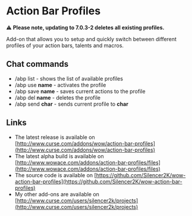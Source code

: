 Action Bar Profiles
===================

⚠️ **Please note, updating to 7.0.3-2 deletes all existing profiles.**

Add-on that allows you to setup and quickly switch between different profiles of your action bars, talents and macros.

Chat commands
-------------

* /abp list - shows the list of available profiles
* /abp use **name** - activates the profile
* /abp save **name** - saves current actions to the profile
* /abp del **name** - deletes the profile
* /abp send **char** - sends current profile to **char**

Links
-----

* The latest release is available on [http://www.curse.com/addons/wow/action-bar-profiles](http://www.curse.com/addons/wow/action-bar-profiles)
* The latest alpha build is available on [http://www.wowace.com/addons/action-bar-profiles/files](http://www.wowace.com/addons/action-bar-profiles/files)
* The source code is available on [https://github.com/Silencer2K/wow-action-bar-profiles](https://github.com/Silencer2K/wow-action-bar-profiles)
* My other add-ons are available on [http://www.curse.com/users/silencer2k/projects](http://www.curse.com/users/silencer2k/projects)
